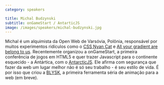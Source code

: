 ```yaml
---
category: speakers

title: Michal Budzynski
subtitle: onGameStart / AntarticJS
image: /images/speakers/michal-budzynski.jpg
---
```

Michal é um alquimista da Open Web de Varsóvia, Polônia, responsável por muitos experimentos ridículos como o [CSS Nyan Cat](https://developer.mozilla.org/pl/demos/detail/css-nyan-cat) e [All your gradient are belong to us](https://demoparty.mozillalabs.com/gallery/43/al-your-gradient-are-belong-to-us). Recentemente organizou a onGameStart, a primeira conferência de jogos em HTML5 e quer trazer Javascript para o continente esquecido - a Antártica, com o [AntarcticJS](http://twitter.com/antarcticjs). Ele afirma com segurança que fazer da web um lugar melhor não é só seu trabalho - é seu estilo de vida. É por isso que criou a [BLYSK](http://bly.sk), a primeira ferramenta séria de animação para a web (em breve).